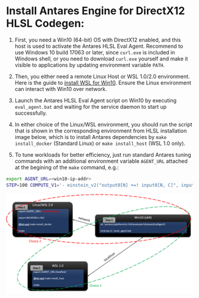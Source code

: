 # Install Antares Engine for DirectX12 HLSL Codegen:

1) First, you need a Win10 (64-bit) OS with DirectX12 enabled, and this host is used to activate the Antares HLSL Eval Agent. Recommend to use Windows 10 build 17063 or later, since `curl.exe` is included in Windows shell, or you need to download `curl.exe` yourself and make it visible to applications by updating environment variable `PATH`.

2) Then, you either need a remote Linux Host or WSL 1.0/2.0 environment. Here is the guide to [install WSL for Win10](https://docs.microsoft.com/en-us/windows/wsl/install-win10). Ensure the Linux environment can interact with Win10 over network.

3) Launch the Antares HLSL Eval Agent script on Win10 by executing `eval_agent.bat` and waiting for the service daemon to start up successfully.

4) In either choice of the Linux/WSL environment, you should run the script that is shown in the corresponding environment from HLSL installation image below, which is to install Antares dependencies by `make install_docker` (Standard Linux) or `make install_host` (WSL 1.0 only).

5) To tune workloads for better efficiency, just run standard Antares tuning commands with an additional environment variable `AGENT_URL` attached at the begining of the `make` command, e.g.:

```sh
export AGENT_URL=<win10-ip-addr>
STEP=100 COMPUTE_V1='- einstein_v2("output0[N] +=! input0[N, C]", input_dict={"input0": {"dtype": "float32", "shape": [32, 1024]}})' make
```

![hlsl_install.png](hlsl_install.png)
